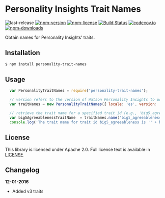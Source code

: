# Personality Insights Trait Names
![last-release](https://img.shields.io/github/tag/personality-insights/trait-names.svg)
[![npm-version](https://img.shields.io/npm/v/personality-trait-names.svg)](https://www.npmjs.com/package/personality-trait-names)
[![npm-license](https://img.shields.io/npm/l/personality-trait-names.svg)](https://www.npmjs.com/package/personality-trait-names)
[![Build Status](https://travis-ci.org/personality-insights/trait-names.svg?branch=master)](https://travis-ci.org/personality-insights/trait-names)
[![codecov.io](https://codecov.io/github/personality-insights/trait-names/coverage.svg?branch=master)](https://codecov.io/github/personality-insights/trait-names?branch=master)
[![npm-downloads](https://img.shields.io/npm/dm/personality-trait-names.svg)](https://www.npmjs.com/package/personality-trait-names)

Obtain names for Personality Insights' traits.

## Installation

```sh
$ npm install personality-trait-names
```

## Usage

```JavaScript
  var PersonalityTraitNames = require('personality-trait-names');

  // version refers to the version of Watson Personality Insights to use, v2 or v3
  var traitNames = new PersonalityTraitNames({ locale: 'es', version: 'v3' });

  // retrieve the trait name for a specified trait id (e.g., 'big5_agreeableness')
  var big5AgreeablenessTraitName  = traitNames.name('big5_agreeableness');
  console.log('The trait name for trait id big5_agreeableness is '' + big5AgreeablenessTraitName);

  ```

## License

This library is licensed under Apache 2.0. Full license text is
available in [LICENSE](LICENSE).

## Changelog

__12-01-2016__
 * Added v3 traits
